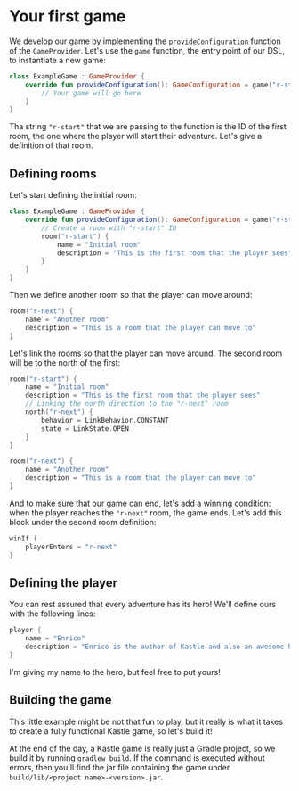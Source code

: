 # Your first game

We develop our game by implementing the `provideConfiguration` function of the `GameProvider`. Let's use the `game`
function, the entry point of our DSL, to instantiate a new game:

```kotlin
class ExampleGame : GameProvider {
    override fun provideConfiguration(): GameConfiguration = game("r-start") {
        // Your game will go here
    }
}
```

Tha string `"r-start"` that we are passing to the function is the ID of the first room, the one where the player will
start their adventure. Let's give a definition of that room.

## Defining rooms

Let's start defining the initial room:

```kotlin hl_lines="3-7"
class ExampleGame : GameProvider {
    override fun provideConfiguration(): GameConfiguration = game("r-start") {
        // Create a room with "r-start" ID
        room("r-start") {
            name = "Initial room"
            description = "This is the first room that the player sees"
        }
    }
}
```

Then we define another room so that the player can move around:

```kotlin
room("r-next") {
    name = "Another room"
    description = "This is a room that the player can move to"
}
```

Let's link the rooms so that the player can move around. The second room will be to the north of the first:

```kotlin hl_lines="5-8"
room("r-start") {
    name = "Initial room"
    description = "This is the first room that the player sees"
    // Linking the north direction to the "r-next" room
    north("r-next") {
        behavior = LinkBehavior.CONSTANT
        state = LinkState.OPEN
    }
}

room("r-next") {
    name = "Another room"
    description = "This is a room that the player can move to"
}
```

And to make sure that our game can end, let's add a winning condition: when the player reaches the `"r-next"` room,
the game ends. Let's add this block under the second room definition:

```kotlin
winIf {
    playerEnters = "r-next"
}
```

## Defining the player

You can rest assured that every adventure has its hero! We'll define ours with the following lines:

```kotlin
player {
    name = "Enrico"
    description = "Enrico is the author of Kastle and also an awesome hero"
}
```

I'm giving my name to the hero, but feel free to put yours!

## Building the game

This little example might be not that fun to play, but it really is what it takes to create a fully functional Kastle game,
so let's build it!

At the end of the day, a Kastle game is really just a Gradle project, so we build it by running `gradlew build`. If the command is executed without errors, then you'll find the jar file containing the game under `build/lib/<project name>-<version>.jar`.
